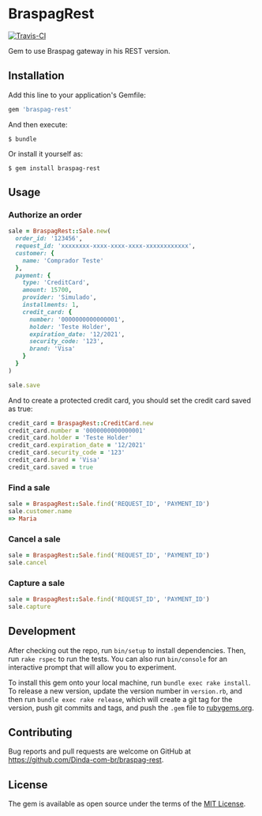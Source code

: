 # BraspagRest

[![Travis-CI](https://travis-ci.org/Dinda-com-br/braspag-rest.svg?branch=master)](https://travis-ci.org/Dinda-com-br/braspag-rest)

Gem to use Braspag gateway in his REST version.

## Installation

Add this line to your application's Gemfile:

```ruby
gem 'braspag-rest'
```

And then execute:

    $ bundle

Or install it yourself as:

    $ gem install braspag-rest

## Usage

### Authorize an order

```rb
sale = BraspagRest::Sale.new(
  order_id: '123456',
  request_id: 'xxxxxxxx-xxxx-xxxx-xxxx-xxxxxxxxxxxx',
  customer: {
    name: 'Comprador Teste'
  },
  payment: {
    type: 'CreditCard',
    amount: 15700,
    provider: 'Simulado',
    installments: 1,
    credit_card: {
      number: '0000000000000001',
      holder: 'Teste Holder',
      expiration_date: '12/2021',
      security_code: '123',
      brand: 'Visa'
    }
  }
)

sale.save
```

And to create a protected credit card, you should set the credit card saved as true:

```rb
credit_card = BraspagRest::CreditCard.new
credit_card.number = '0000000000000001'
credit_card.holder = 'Teste Holder'
credit_card.expiration_date = '12/2021'
credit_card.security_code = '123'
credit_card.brand = 'Visa'
credit_card.saved = true
```

### Find a sale

```rb
sale = BraspagRest::Sale.find('REQUEST_ID', 'PAYMENT_ID')
sale.customer.name
=> Maria
```

### Cancel a sale

```rb
sale = BraspagRest::Sale.find('REQUEST_ID', 'PAYMENT_ID')
sale.cancel
```

### Capture a sale

```rb
sale = BraspagRest::Sale.find('REQUEST_ID', 'PAYMENT_ID')
sale.capture
```

## Development

After checking out the repo, run `bin/setup` to install dependencies. Then, run `rake rspec` to run the tests. You can also run `bin/console` for an interactive prompt that will allow you to experiment.

To install this gem onto your local machine, run `bundle exec rake install`. To release a new version, update the version number in `version.rb`, and then run `bundle exec rake release`, which will create a git tag for the version, push git commits and tags, and push the `.gem` file to [rubygems.org](https://rubygems.org).

## Contributing

Bug reports and pull requests are welcome on GitHub at https://github.com/Dinda-com-br/braspag-rest.


## License

The gem is available as open source under the terms of the [MIT License](http://opensource.org/licenses/MIT).

